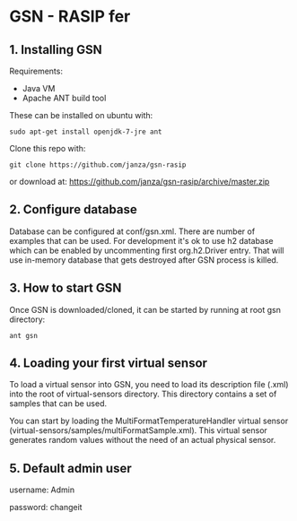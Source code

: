 # GSN - RASIP fer

## 1. Installing GSN

Requirements:

- Java VM
- Apache ANT build tool

These can be installed on ubuntu with:

    sudo apt-get install openjdk-7-jre ant


Clone this repo with:

    git clone https://github.com/janza/gsn-rasip

or download at: https://github.com/janza/gsn-rasip/archive/master.zip

## 2. Configure database

Database can be configured at conf/gsn.xml. There are number of examples that can be used.
For development it's ok to use h2 database which can be enabled by uncommenting first org.h2.Driver entry.
That will use in-memory database that gets destroyed after GSN process is killed.

## 3. How to start GSN

Once GSN is downloaded/cloned, it can be started by running at root gsn directory:

    ant gsn

## 4. Loading your first virtual sensor

To load a virtual sensor into GSN,
you need to load its description file (.xml)
into the root of virtual-sensors directory.
This directory contains a set of samples that can be used.

You can start by loading the MultiFormatTemperatureHandler virtual sensor (virtual-sensors/samples/multiFormatSample.xml).
This virtual sensor generates random values without the need of an actual physical sensor.

## 5. Default admin user

username: Admin

password: changeit
